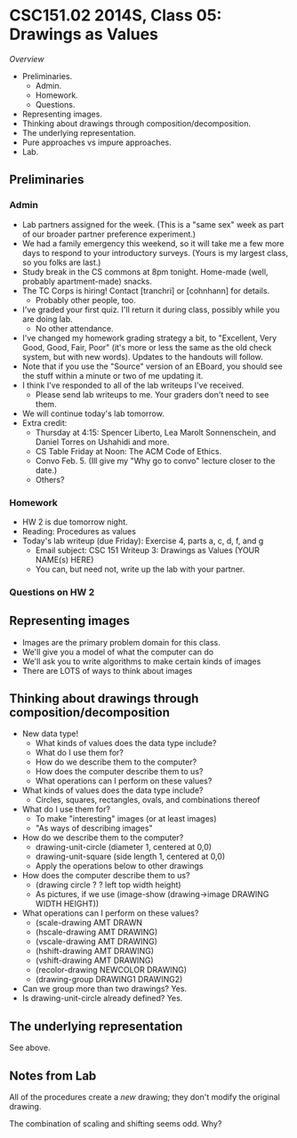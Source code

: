 CSC151.02 2014S, Class 05: Drawings as Values
=============================================

_Overview_

* Preliminaries.
    * Admin.
    * Homework.
    * Questions.
* Representing images.
* Thinking about drawings through composition/decomposition.
* The underlying representation.
* Pure approaches vs impure approaches.
* Lab.

Preliminaries
-------------

### Admin

* Lab partners assigned for the week.  (This is a "same sex" week as part
  of our broader partner preference experiment.)
* We had a family emergency this weekend, so it will take me a few more
  days to respond to your introductory surveys.  (Yours is my largest
  class, so you folks are last.)
* Study break in the CS commons at 8pm tonight.  Home-made (well, probably
  apartment-made) snacks.
* The TC Corps is hiring!  Contact [tranchri] or [cohnhann] for details.
    * Probably other people, too.
* I've graded your first quiz.  I'll return it during class, possibly
  while you are doing lab.
    * No other attendance.
* I've changed my homework grading strategy a bit, to "Excellent, Very 
  Good, Good, Fair, Poor" (it's more or less the same as the old check
  system, but with new words).  Updates to the handouts will follow.
* Note that if you use the "Source" version of an EBoard, you should 
  see the stuff within a minute or two of me updating it.
* I think I've responded to all of the lab writeups I've received.
    * Please send lab writeups to me.  Your graders don't need to see
      them.
* We will continue today's lab tomorrow.  
* Extra credit: 
     * Thursday at 4:15: Spencer Liberto, Lea Marolt Sonnenschein, and 
       Daniel Torres on Ushahidi and more.
     * CS Table Friday at Noon: The ACM Code of Ethics.
     * Convo Feb. 5. (Ill give my "Why go to convo" lecture closer to the date.)
     * Others?

### Homework

* HW 2 is due tomorrow night.
* Reading: Procedures as values
* Today's lab writeup (due Friday): Exercise 4, parts a, c, d, f, and g
     * Email subject: 
       CSC 151 Writeup 3: Drawings as Values (YOUR NAME(s) HERE)
     * You can, but need not, write up the lab with your partner.

### Questions on HW 2

Representing images
-------------------

* Images are the primary problem domain for this class.
* We'll give you a model of what the computer can do
* We'll ask you to write algorithms to make certain kinds of images
* There are LOTS of ways to think about images

Thinking about drawings through composition/decomposition
---------------------------------------------------------

* New data type!
    * What kinds of values does the data type include?
    * What do I use them for?
    * How do we describe them to the computer?
    * How does the computer describe them to us?
    * What operations can I perform on these values?
* What kinds of values does the data type include?
    * Circles, squares, rectangles, ovals, and combinations thereof
* What do I use them for?
    * To make "interesting" images (or at least images)
    * "As ways of describing images"
* How do we describe them to the computer?
    * drawing-unit-circle (diameter 1, centered at 0,0)
    * drawing-unit-square (side length 1, centered at 0,0)
    * Apply the operations below to other drawings
* How does the computer describe them to us?
    * (drawing circle ? ? left top width height)
    * As pictures, if we use (image-show (drawing->image DRAWING WIDTH HEIGHT))
* What operations can I perform on these values?
    * (scale-drawing AMT DRAWN
    * (hscale-drawing AMT DRAWING)
    * (vscale-drawing AMT DRAWING)
    * (hshift-drawing AMT DRAWING)
    * (vshift-drawing AMT DRAWING)
    * (recolor-drawing NEWCOLOR DRAWING)
    * (drawing-group DRAWING1 DRAWING2)
* Can we group more than two drawings? Yes.
* Is drawing-unit-circle already defined? Yes.

The underlying representation
-----------------------------

See above.

Notes from Lab
--------------

All of the procedures create a *new* drawing; they don't modify the original
drawing.

The combination of scaling and shifting seems odd.  Why?
